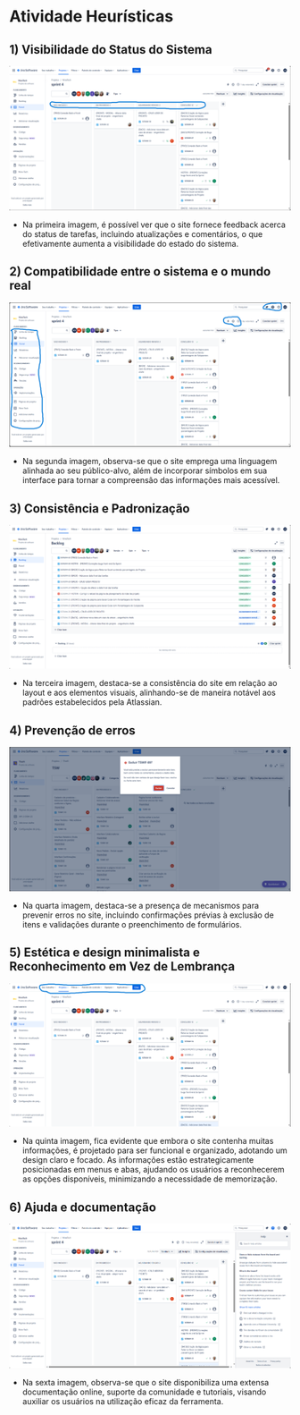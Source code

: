 # Atividade Heurísticas

## 1) Visibilidade do Status do Sistema

![Imagem Visibilidade do Status do Sistema](imagem1.png)

- Na primeira imagem, é possível ver que o site fornece feedback acerca do status de tarefas, incluindo atualizações e comentários, o que efetivamente aumenta a visibilidade do estado do sistema.

## 2) Compatibilidade entre o sistema e o mundo real

![Imagem Compatibilidade entre o sistema e o mundo real](imagem2.png)

- Na segunda imagem, observa-se que o site emprega uma linguagem alinhada ao seu público-alvo, além de incorporar símbolos em sua interface para tornar a compreensão das informações mais acessível.

## 3) Consistência e Padronização

![Imagem Consistência e Padronização](imagem3.png)

- Na terceira imagem, destaca-se a consistência do site em relação ao layout e aos elementos visuais, alinhando-se de maneira notável aos padrões estabelecidos pela Atlassian.

## 4) Prevenção de erros

![Imagem Prevenção de erros](imagem4.png)

- Na quarta imagem, destaca-se a presença de mecanismos para prevenir erros no site, incluindo confirmações prévias à exclusão de itens e validações durante o preenchimento de formulários.

## 5) Estética e design minimalista e Reconhecimento em Vez de Lembrança

![Imagem Estética e design minimalista e Reconhecimento em Vez de Lembrança](imagem5.png)

- Na quinta imagem, fica evidente que embora o site contenha muitas informações, é projetado para ser funcional e organizado, adotando um design claro e focado. As informações estão estrategicamente posicionadas em menus e abas, ajudando os usuários a reconhecerem as opções disponíveis, minimizando a necessidade de memorização.

## 6) Ajuda e documentação

![Imagem Ajuda e documentação](imagem6.png)

- Na sexta imagem, observa-se que o site disponibiliza uma extensa documentação online, suporte da comunidade e tutoriais, visando auxiliar os usuários na utilização eficaz da ferramenta.

